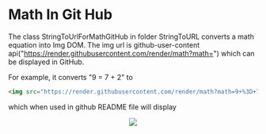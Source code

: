# Math In Git Hub

The class StringToUrlForMathGitHub in folder StringToURL converts a math equation into Img DOM. The img url is github-user-content api("https://render.githubusercontent.com/render/math?math=") which can be displayed in GitHub.

For example, it converts "9 = 7 + 2" to 
```markdown
<img src="https://render.githubusercontent.com/render/math?math=9+%3D+7+%2B+2">
```
which when used in github README file will display

<p align="center"><img src="https://render.githubusercontent.com/render/math?math=9+%3D+7+%2B+2" /> </p>
